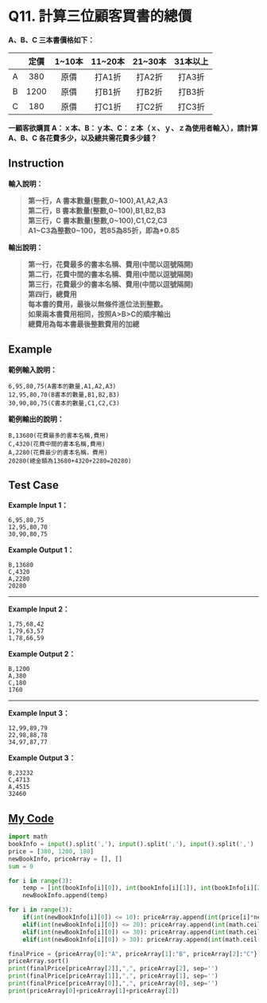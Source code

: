 # Q11. 計算三位顧客買書的總價

**A、B、C 三本書價格如下：**  

| | 定價 | 1~10本 | 11~20本 | 21~30本 | 31本以上 |
| :--: |:--: | :--: | :--: | :--: | :--: |
| A | 380 | 原價 | 打A1折 | 打A2折 | 打A3折 |
| B | 1200 | 原價 | 打B1折 | 打B2折 | 打B3折 |
| C | 180 | 原價 | 打C1折 | 打C2折 | 打C3折 |


**一顧客欲購買 A：ｘ本、B：ｙ本、C：ｚ本（ｘ、ｙ、ｚ為使用者輸入），請計算 A、B、C 各花費多少，以及總共需花費多少錢？**  

## Instruction

**輸入說明：**  
> **第一行，A 書本數量(整數,0~100),A1,A2,A3**  
  **第二行，B 書本數量(整數,0~100),B1,B2,B3**  
  **第三行，C 書本數量(整數,0~100),C1,C2,C3**  
  **A1~C3為整數0~100，若85為85折，即為*0.85**  

**輸出說明：**  
> **第一行，花費最多的書本名稱、費用(中間以逗號隔開)**  
  **第二行，花費中間的書本名稱、費用(中間以逗號隔開)**  
  **第三行，花費最少的書本名稱、費用(中間以逗號隔開)**  
  **第四行，總費用**  
  **每本書的費用，最後以無條件進位法到整數。**  
  **如果兩本書費用相同，按照A>B>C的順序輸出**  
  **總費用為每本書最後整數費用的加總**  

## Example

**範例輸入說明：**  

    6,95,80,75(A書本的數量,A1,A2,A3)
    12,95,80,70(B書本的數量,B1,B2,B3)
    30,90,80,75(C書本的數量,C1,C2,C3)

**範例輸出的說明：**  

    B,13680(花費最多的書本名稱,費用)
    C,4320(花費中間的書本名稱,費用)
    A,2280(花費最少的書本名稱，費用)
    20280(總金額為13680+4320+2280=20280)

## Test Case

**Example Input 1：**  

    6,95,80,75
    12,95,80,70
    30,90,80,75

**Example Output 1：**  

    B,13680
    C,4320
    A,2280
    20280
- - -
**Example Input 2：**  

    1,75,68,42
    1,79,63,57
    1,78,66,59

**Example Output 2：**  

    B,1200
    A,380
    C,180
    1760
- - -
**Example Input 3：**  

    12,99,89,79
    22,98,88,78
    34,97,87,77

**Example Output 3：**

    B,23232
    C,4713
    A,4515
    32460

## [My Code](../HomeWork/q011.py)

```python
import math
bookInfo = input().split(','), input().split(','), input().split(',')
price = [380, 1200, 180]
newBookInfo, priceArray = [], []
sum = 0

for i in range(3):
    temp = [int(bookInfo[i][0]), int(bookInfo[i][1]), int(bookInfo[i][2]), int(bookInfo[i][3])]
    newBookInfo.append(temp)

for i in range(3):
    if(int(newBookInfo[i][0]) <= 10): priceArray.append(int(price[i]*newBookInfo[i][0]))
    elif(int(newBookInfo[i][0]) <= 20): priceArray.append(int(math.ceil(price[i]*newBookInfo[i][0]*newBookInfo[i][1]/100)))
    elif(int(newBookInfo[i][0]) <= 30): priceArray.append(int(math.ceil(price[i]*newBookInfo[i][0]*newBookInfo[i][2]/100)))
    elif(int(newBookInfo[i][0]) > 30): priceArray.append(int(math.ceil(price[i]*newBookInfo[i][0]*newBookInfo[i][3]/100)))

finalPrice = {priceArray[0]:"A", priceArray[1]:"B", priceArray[2]:"C"}
priceArray.sort()
print(finalPrice[priceArray[2]],",", priceArray[2], sep='')
print(finalPrice[priceArray[1]],",", priceArray[1], sep='')
print(finalPrice[priceArray[0]],",", priceArray[0], sep='')
print(priceArray[0]+priceArray[1]+priceArray[2])
```
